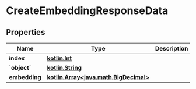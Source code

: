 # CreateEmbeddingResponseData

## Properties
Name | Type | Description | Notes
------------ | ------------- | ------------- | -------------
**index** | [**kotlin.Int**](.md) |  | 
**&#x60;object&#x60;** | [**kotlin.String**](.md) |  | 
**embedding** | [**kotlin.Array&lt;java.math.BigDecimal&gt;**](java.math.BigDecimal.md) |  | 
